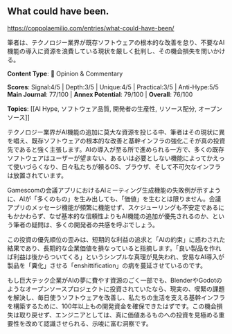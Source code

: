 ## What could have been.

https://coppolaemilio.com/entries/what-could-have-been/

筆者は、テクノロジー業界が既存ソフトウェアの根本的な改善を怠り、不要なAI機能の導入に資源を浪費している現状を厳しく批判し、その機会損失を問いかける。

**Content Type**: 💭 Opinion & Commentary

**Scores**: Signal:4/5 | Depth:3/5 | Unique:4/5 | Practical:3/5 | Anti-Hype:5/5
**Main Journal**: 77/100 | **Annex Potential**: 79/100 | **Overall**: 76/100

**Topics**: [[AI Hype, ソフトウェア品質, 開発者の生産性, リソース配分, オープンソース]]

テクノロジー業界がAI機能の追加に莫大な資源を投じる中、筆者はその現状に異を唱え、既存ソフトウェアの根本的な改善と基幹インフラの強化こそが真の投資先であると強く主張します。AIの導入が至る所で進められる一方で、多くの既存ソフトウェアはユーザーが望まない、あるいは必要としない機能によってかえって使いづらくなり、日々私たちが頼るOS、ブラウザ、そして不可欠なインフラは放置されています。

Gamescomの会議アプリにおけるAIミーティング生成機能の失敗例が示すように、AIが「多くのもの」を生み出しても、「価値」を生むとは限りません。会議アプリのメッセージ機能が頻繁に機能せず、スケジューリングも不安定であるにもかかわらず、なぜ基本的な信頼性よりもAI機能の追加が優先されるのか、という筆者の疑問は、多くの開発者の共感を呼ぶでしょう。

この投資の優先順位の歪みは、短期的な利益の追求と「AIの約束」に惑わされた結果であり、長期的な企業価値を損なっていると指摘します。「良い製品を作れば利益は後からついてくる」というシンプルな真理が見失われ、安易なAI導入が製品を「糞化」させる「enshittification」の病を蔓延させているのです。

もし巨大テック企業がAIの夢に費やす資源のごく一部でも、BlenderやGodotのようなオープンソースプロジェクトに投資されていたなら、現実の、喫緊の課題を解決し、毎日使うソフトウェアを改善し、私たちの生活を支える基幹インフラを構築するために、100年以上もの開発資金を確保できたはずです。この機会損失は取り戻せず、エンジニアとしては、真に価値あるものへの投資を見極める重要性を改めて認識させられる、示唆に富む洞察です。